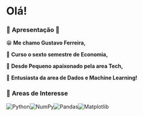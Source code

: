 
# **Olá!**

### 🚨 **Apresentação** 🚨


😁 **Me chamo Gustavo Ferreira,**

📖 **Curso o sexto semestre de Economia,**

🤖 **Desde Pequeno apaixonado pela area Tech,**

🔎 **Entusiasta da area de Dados e Machine Learning!**



### 🔴 **Areas de Interesse**  

![Python](https://img.shields.io/badge/python-3670A0?style=for-the-badge&logo=python&logoColor=ffdd54)![NumPy](https://img.shields.io/badge/numpy-%23013243.svg?style=for-the-badge&logo=numpy&logoColor=white)![Pandas](https://img.shields.io/badge/pandas-%23150458.svg?style=for-the-badge&logo=pandas&logoColor=white)![Matplotlib](https://img.shields.io/badge/Matplotlib-%23ffffff.svg?style=for-the-badge&logo=Matplotlib&logoColor=black)


